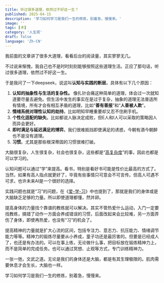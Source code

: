 ```yaml
---
title: 听过很多道理，依然过不好这一生？
published: 2025-04-15
description: '学习如何学习是我们一生的修炼，别着急，慢慢来。'
image: ''
tags: [术]
category: '人生观'
draft: false
language: 'Zh-CN'
---
```

我前面的文章讲了很多大道理，看看后台的阅读量，其实寥寥无几。

不过说来惭愧，我自己也不是时时刻刻能够按照这些道理生活。正应了那句话，听过很多道理，依然过不好这一生。

于是我问了一下deepseek，说这叫**认知与实践的断层**。具体有以下几个原因：

1. **认知的抽象性与生活的复杂性。** 像扎针会痛这种简单的道理，体会过一次就知道要尽量去避免。但生活中发生的事实在是过于复杂，抽象的道理无法普适所有情境，所有才会有相互矛盾的道理，比如“**善有善报**”和“**人善被人欺**”。
2. **情绪系统对理性认知的劫持**。比如明知早睡重要却又忍不住刷手机。
3. **个性化适配的缺失**。比如都说人脉决定成败，但E人和I人可以采取的策略因人而异会更好。
4. **即时满足与延迟满足的博弈**。我们很难抵挡即使满足的诱惑，今朝有酒今朝醉也不是没有道理。
5. **习惯**。尤其是那些根深蒂固的习惯很难打破。

大脑很复杂，人生很复杂，社会也很复杂，这些都是“[高复杂度](https://mp.weixin.qq.com/s/2bwbrLCY6nWJpjy84W1-vg)”的事，因此也都是可以学习的。

认知问题可以通过“学”来提高。看书，特别是看好书可能是性价比最高的方式了。当然，如果有高人指点就更好了，毕竟有些事情只可意会不可言传。但高人可遇不可求，也许未来AI是一个很好的选择。

实践问题也就是“习”的问题，在《[爱-学-习](https://mp.weixin.qq.com/s/KRKYdelyXe5Dk_GzK4av6Q)》中也提到了，那就是我们的身体或是大脑缺乏足够的力量。所以即使道理都懂，然并卵。

提高身体的力量找个靠谱的教练就可以解决。其实不管热爱什么运动，入门一定要找教练，搞错了动作一方面会养成错误的习惯，后面改起来会比较难，另一方面弄伤了身体，即使再热爱，也没有“习”的机会了。

提高精神的力量就是扩大心流的区间，包括专注力、意志力、抗压能力、情绪调节能力等等。精神力的锻炼尽量要从小养成，童子功还是最厉害的。但要是已经成人了，也还是有办法的。可以在事上练，无论做什么事，把目标放在锻炼精神力上，而不是简单的完成任务。也可以通过冥想、止观等方式，专门训练精神力。

一张一弛，文武之道。无论是我们的身体还是大脑，都是有其生理极限的。肌肉需要休息才会生长，大脑也一样。

学习如何学习是我们一生的修炼，别着急，慢慢来。

